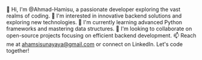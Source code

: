 👋 Hi, I'm @Ahmad-Hamisu, a passionate developer exploring the vast realms of coding.
👀 I'm interested in innovative backend solutions and exploring new technologies.
🌱 I'm currently learning advanced Python frameworks and mastering data structures.
💞️ I'm looking to collaborate on open-source projects focusing on efficient backend development.
📫 Reach me at ahamsisunayaya@gmail.com or connect on LinkedIn. Let's code together!
<!---
Ahmad-Hamisu/Ahmad-Hamisu is a ✨ special ✨ repository because its `README.md` (this file) appears on your GitHub profile.
You can click the Preview link to take a look at your changes.
--->
